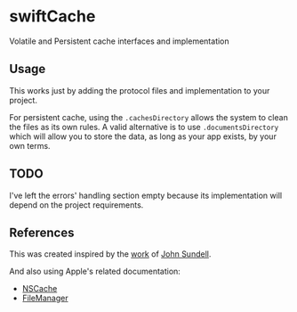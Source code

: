 # swiftCache
Volatile and Persistent cache interfaces and implementation

## Usage
This works just by adding the protocol files and implementation to your project.

For persistent cache, using the `.cachesDirectory` allows the system to clean the files as its own rules. A valid alternative is to use `.documentsDirectory` which will allow you to store the data, as long as your app exists, by your own terms.

## TODO
I've left the errors' handling section empty because its implementation will depend on the project requirements.

## References
This was created inspired by the [work](https://www.swiftbysundell.com/articles/caching-in-swift/) of [John Sundell](https://github.com/JohnSundell).

And also using Apple's related documentation:
- [NSCache](https://developer.apple.com/documentation/foundation/nscache)
- [FileManager](https://developer.apple.com/documentation/foundation/filemanager)
